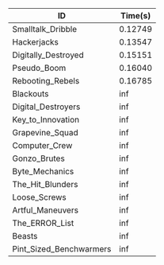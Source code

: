 |ID|Time(s)|
|-|-|
|Smalltalk_Dribble|0.12749|
|Hackerjacks|0.13547|
|Digitally_Destroyed|0.15151|
|Pseudo_Boom|0.16040|
|Rebooting_Rebels|0.16785|
|Blackouts|inf|
|Digital_Destroyers|inf|
|Key_to_Innovation|inf|
|Grapevine_Squad|inf|
|Computer_Crew|inf|
|Gonzo_Brutes|inf|
|Byte_Mechanics|inf|
|The_Hit_Blunders|inf|
|Loose_Screws|inf|
|Artful_Maneuvers|inf|
|The_ERROR_List|inf|
|Beasts|inf|
|Pint_Sized_Benchwarmers|inf|
